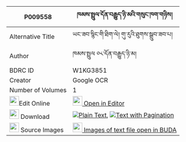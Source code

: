 |P009558|ཁམས་སྤྲུལ་དོན་བརྒྱུད་ཉི་མའི་གསུང་ཁག་གཉིས། 
| --- | --- 
|Alternative Title |ཡང་ཟབ་སྙིང་གི་ཐིག་ལེ། གུ་རུའི་ཐུགས་སྒྲུབ་ཟབ་པ།
|Author| ཁམས་སྤྲུལ ༠༨་དོན་བརྒྱུད་ཉི་མ།
|BDRC ID | W1KG3851
|Creator | Google OCR
|Number of Volumes| 1
|<img width="25" src="https://img.icons8.com/color/25/000000/edit-property.png">Edit Online| [<img width="25" src="https://avatars.githubusercontent.com/u/45091458?s=200&v=4"> Open in Editor](http://editor.openpecha.org/P009558)
|<img width="25" src="https://img.icons8.com/fluent/48/000000/download-2.png"/>  Download | [![](https://img.icons8.com/color/20/000000/txt.png)Plain Text](https://github.com/Openpecha/P009558/releases/download/v1/kham_trul_don_gyu_nyima_i_sung_plain_P009558.zip), [![](https://img.icons8.com/color/20/000000/txt.png)Text with Pagination](https://github.com/Openpecha/P009558/releases/download/v1/kham_trul_don_gyu_nyima_i_sung_pages_P009558.zip)
|<img width="25" src="https://img.icons8.com/plasticine/100/000000/pictures-folder.png"/>  Source Images | [<img width="25" src="https://library.bdrc.io/icons/BUDA-small.svg"> Images of text file open in BUDA](https://library.bdrc.io/show/bdr:W1KG3851)